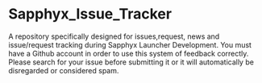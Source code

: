 # Sapphyx_Issue_Tracker
A repository specifically designed for issues,request, news and issue/request tracking during Sapphyx Launcher Development. You must have a Github account in order to use this system of feedback correctly. Please search for your issue before submitting it or it will automatically be disregarded or considered spam.
